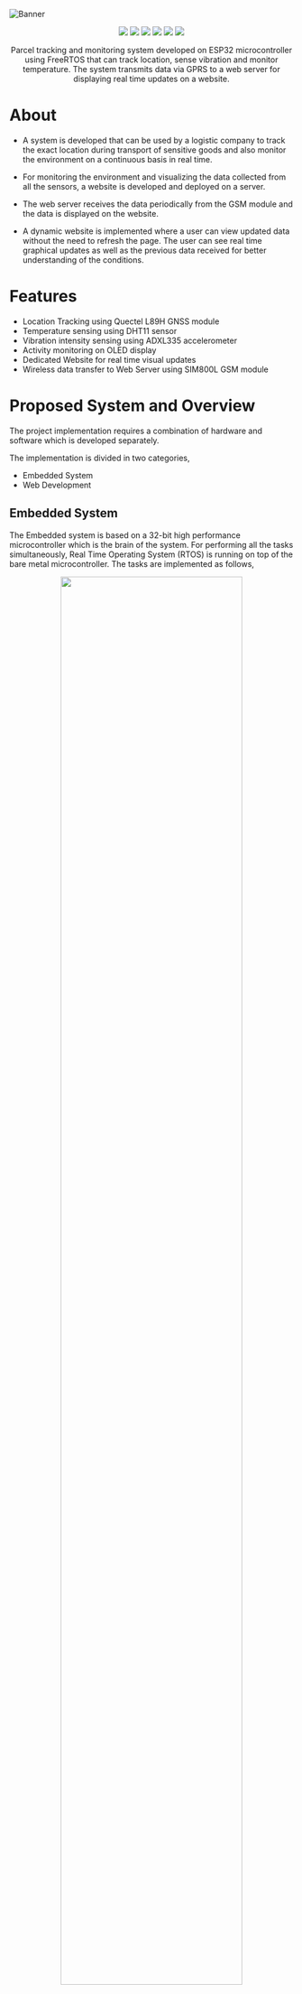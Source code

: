
![Banner](https://github.com/parikshitpagare/parcel-tracking-rtos/assets/80714882/b583883e-9307-42d7-95ae-83d136bc14aa)

<p align="center">
   <img src="https://img.shields.io/badge/ESPRESSIF-ESP32-E7352C?style=for-the-badge&logo=espressif&logoColor=white" >
   <img src="https://img.shields.io/badge/FreeRTOS-4bbb4f?style=for-the-badge">
   <img src="https://img.shields.io/badge/APACHE2-D22128?style=for-the-badge&logo=apache&logoColor=white"">
   <img src="https://img.shields.io/badge/PHP-777BB4?style=for-the-badge&logo=php&logoColor=white"">
   <img src="https://img.shields.io/badge/MYSQL-4479A1?style=for-the-badge&logo=mysql&logoColor=white"">
   <img src="https://img.shields.io/badge/LICENSE-MIT-green?style=for-the-badge" >
</p>

<p align="center">
Parcel tracking and monitoring system developed on ESP32 microcontroller using FreeRTOS that can track location, sense vibration and monitor temperature. The system transmits data via GPRS to a web server for displaying real time updates on a website.
</p>

# About

- A system is developed that can be used by a logistic company to track the exact location during transport of sensitive goods and also monitor the environment on a continuous basis in real time.
  
- For monitoring the environment and visualizing the data collected from all the sensors, a website is developed and deployed on a server. 
  
- The web server receives the data periodically from the GSM module and the data is displayed on the website.

- A dynamic website is implemented where a user can view updated data without the need to refresh the page. The user can see real time graphical updates as well as the previous data received
for better understanding of the conditions.

# Features

- Location Tracking using Quectel L89H GNSS module
- Temperature sensing using DHT11 sensor
- Vibration intensity sensing using ADXL335 accelerometer
- Activity monitoring on OLED display
- Dedicated Website for real time visual updates
- Wireless data transfer to Web Server using SIM800L GSM module

# Proposed System and Overview

The project implementation requires a combination of hardware and software which is developed separately.

The implementation is divided in two categories,

- Embedded System
- Web Development

## Embedded System

The Embedded system is based on a 32-bit high performance microcontroller which is the
brain of the system. For performing all the tasks simultaneously, Real Time Operating System (RTOS)
is running on top of the bare metal microcontroller. The tasks are implemented as follows,

<p align="center">
	<img src="https://github.com/parikshitpagare/parcel-tracking-rtos/assets/80714882/230a8215-18b8-4757-a96c-3a3f6fe07222" width="80%" height="80%">
</p>

- For temperature monitoring a digital temperature sensor is integrated with one of the GPIO pins of the microcontroller.

- For sensing vibration a 3-axis accelerometer is integrated with ADC pins of the microcontroller which can compute the intensity of vibration in X, Y and Z axis.

- To get an exact location, a GNSS module is used which can acquire and track multiple satellite systems like GPS, IRNSS, GLONASS, BeiDou, Galileo and QZSS. The integration with microcontroller is done using UART communication protocol.

- To transmit the data collected from above sensors to a web server, a GSM module is integrated using the UART communication protocol. The data is sent to the web server wirelessly via GPRS.

- To get visual updates, a small OLED display is integrated with the microcontroller using I2C communication protocol.

- A RGB led is also used to indicate the status of the system.


## Web Development

### Web Server Overview

For transferring the data to the web server, HTTP protocol is implemented which is based on the request-response model of communication. All the data is sent from GSM module via a URL to
the web server.

- All the operations for parsing and storing the data is done at back-end which is popularly known as server-side processing.

- The client-side processing involves displaying the data on the website page which is accessible to the user.

  <p align="center">
	<img src="https://github.com/parikshitpagare/parcel-tracking-rtos/assets/80714882/e6aaf996-78f5-4700-8ff2-18d352d89711" width="85%" height="85%">
</p>

# Embedded System Requirements

## Hardware

- ESP32 Microcontroller
- DHT11 Temperature sensor
- ADXL335 Accelerometer
- Quectel L89H GNSS module
- SIM800L V2.0 GSM module
- OLED display
- RGB Led

## Schematic

<p align="center">
	<img src="schematic_parcel_tracking_rtos.png" width="80%" height="80%">
</p>

## Software

To program the microcontroller **Arduino IDE** is used which is compatible with ESP32. 

### How to connect ESP32 with Arduino IDE?

- Download and install the Arduino IDE
- Install the ESP32 Library at `File -> Preference -> Additional Boards Manager URLs:` https://raw.githubusercontent.com/espressif/arduino-esp32/gh-pages/package_esp32_index.json
- Then in the `Tools -> Board Manager` -> search for ESP32 and install

### Libraries 

Certain libraries are required for proper functioning of the microcontroller and interfaced components.

<table>
  <tr>
    <th>Components/Modules</th>
    <th>Library</th>
  </tr>
  <tr>
    <td>DHT 11</td>
    <td>Adafruit Unified Sensor, Adafruit DHT Sensor</td>
  </tr>
  <tr>
    <td>L89H GNSS</td>
    <td>TinyGPSPlus</td>
  </tr>
  <tr>
    <td>OLED Display</td>
    <td>Adafruit SSD1306, Adafruit BusIO, Adafruit GFX </td>
  </tr>
</table>

<br>

<table>
  <tr>
    <th>Protocol</th>
    <th>Library</th>
  </tr>
  <tr>
    <td>UART</td>
    <td>Hardware Serial (Part of Arduino IDE)</td>
  </tr>
  <tr>
    <td>I2C</td>
    <td>Wire (Part of Arduino IDE)</td>
  </tr>
</table>

## Power

- Each sensor/module have different power requirements which need to be considered in the design. Most of the breakout boards used in the project have a voltage regulator which enables use of common voltage of 5V available on the microcontroller development board itself.

- But there is a limitation of current that can be drawn from the microcontroller. To tackle this problem, two **18650 Li-Ion batteries** coupled with a **AP62301 5V 2A buck converter** is implemented.

# Web Development Requirements

## Hardware

For the website to be online and available, it is required to be hosted on a server. There are two options that can be implemented.

- Shared Hosting (GoDaddy, Hostinger, etc.).
- Virtual Private Server (VPS) which is provided as ‘Infrastructure as a Service (IaaS)’ by many vendors (Digital Ocean, Linode, etc.).

The website for this project is deployed on a VPS provided by Digital Ocean.

## Web Application Stack

The VPS is a bare-metal server with an operating system installed on top of it. For deploying the website following packages are installed,

<table>
  <tr>
    <th>Package</th>
    <th>Use</th>
  </tr>
  <tr>
    <td>Ubuntu 22.04 (LTS) x64</td>
    <td>Operating system</td>
  </tr>
  <tr>
    <td>Apache2</td>
    <td>Web server</td>
  </tr>
  <tr>
    <td>PHP</td>
    <td>Server-side scripting engine</td>
  </tr>
  <tr>
    <td>MySQL</td>
    <td>RDBMS to store all the incoming data</td>
  </tr>
  <tr>
    <td>phpMyAdmin</td>
    <td>GUI to handle the administration of MySQL over the web</td>
  </tr>
</table>

This stack is commonly known as the LAMP Stack where,

 - L : Linux
 - A : Apache
 - M : MySQL
 - P : PHP

## Dependencies

For developing the front-end and back-end of the website, few frameworks and API’s are made use of. Instead of installing a package manager to use the frameworks, the CDN’s of these frameworks are included, which are placed in the header tag of the HTML document.

<table>
  <tr>
    <th>Dependencies</th>
    <th>Use</th>
  </tr>
  <tr>
    <td>Bootstrap</td>
    <td>Front-end toolkit for front-end development</td>
  </tr>
  <tr>
    <td>jQuery</td>
    <td>JavaScript Library for simpler Javascript coding</td>
  </tr>
  <tr>
    <td>Chart.js</td>
    <td>JavaScript charting library for creating graphs and charts</td>
  </tr>
  <tr>
    <td>Datatables</td>
    <td>Plug-in for the jQuery Javascript library to build advanced tables</td>
  </tr>
  <tr>
    <td>Leaflet</td>
    <td>JavaScript library for mobile-friendly interactive maps</td>
  </tr>
</table>

# Implementation

## RTOS Implementation

The Real Time Operating System (RTOS) used in this project is called FreeRTOS which is a class of RTOS that is designed to be small enough to run on a microcontroller.

<p align="center">
	<img src="https://github.com/parikshitpagare/parcel-tracking-rtos/assets/80714882/cfe3aa7c-00a0-42d4-9bd6-ae1c280785a0" width="85%" height="85%">
</p>

### Scheduler

- In the application developed for this project, all tasks are given same priorities giving each task equal importance. 

- Some tasks like temperature monitoring and acquiring location are given a
delay of 5000ms as there is no need for them to be executed every 1ms.

Creating a task delay in FreeRTOS using the API `vTaskDelay()`,

`vTaskDelay(5000 / portTICK_PERIOD_MS);`

### Tasks

Tasks are small pieces of code that run independently based on the scheduling algorithm implemented in the RTOS. In FreeRTOS a task is created using the API `xTaskCreatePinnedToCore()`

### Queues and Data Passing

A queue in RTOS is a kernel object that is capable of passing information between tasks without incurring overwrites from other tasks or entering into a race condition. 

<p align="center">
	<img src="https://github.com/parikshitpagare/parcel-tracking-rtos/assets/80714882/f8d0b57e-77bc-4612-9df0-1ac16fb687c8" width="85%" height="85%">
</p>

A queue has following API’s in FreeRTOS which are implemented in the application,

- `xQueueCreate()` : Create a queue.
- `xQueueSend()` : Send data through the queue.
- `xQueueRecieve()` : Receive data from the queue.

## Server Implementation

The website for this project is deployed on a Virtual Private Server(VPS) provided by the vendor Digital Ocean.

After signing up for a VPS, Digital ocean provides a virtual machine with an IP address which is used to deploy the website and make it accessible to everyone. Digital Ocean calls one of these machines as **‘droplet’**.

The VPS used for the project has following specification,

- Operating System : Ubuntu 22.04 (LTS) x64
- CPU Cores : 1
- RAM : 1GB
- Disk Space : 25 GB

### Installing the LAMP Stack on the Server using Terminal

Detailed step by step instructions are provided by Digital Ocean

- Installing LAMP on Ubuntu 22.04 - [Digital Ocean]( https://www.digitalocean.com/community/tutorials/how-to-install-linux-apache-mysql-php-lamp-stack-on-ubuntu-22-04)

- Installing phpMyAdmin on Ubuntu 22.04 - [Digital Ocean](https://www.digitalocean.com/community/tutorials/how-to-install-and-secure-phpmyadmin-on-ubuntu-22-04)

### Working of LAMP Stack on server

<p align="center">
	<img src="https://github.com/parikshitpagare/smart-home-automation-rtos/assets/80714882/cd99a79f-b177-4c20-a9b1-0cae6c507a74" width="85%" height="85%">
</p>

## Implementation of MySQL using PHP and phpMyAdmin

When a successful request is made to the web server by the GSM module, the incoming data is stored in the MySQL database. 

To interact with the database an extension of the MySQL API called **MySQLi (MySQL Improved)** is used in the code, which is part of the PHP package.

### Database Structure

- Using the phpMyAdmin interface, a new database is created named ‘tracking-system’. 
- Inside the database, 3 tables are created each for location, temperature and vibration named **‘tbl_gps’**,**‘tbl_temp’**, **‘tbl_vib’** respectively.

The structure can been seen as follows,

<p align="center">
	<img src="https://github.com/parikshitpagare/smart-home-automation-rtos/assets/80714882/4fb9dfe5-fb91-4443-bb17-0186dba6c30f" width="85%" height="85%">
</p>

### Connecting to MySQL Database

While installing the MySQL package, a password is set in the terminal to secure the database.

So now, for connecting to the database we need to enter the `servername`, `username`, `password` and `database` name.

The connection to the database is made using the API `mysqli_connect()` which accepts the above 4 parameters,

```php
<?php
$servername = "localhost";
$username = "root";
$password = "***********";
$database = "tracking-system";

/* Connecting to the database */
$conn = mysqli_connect($servername, $username, $password, $database);
?>
```

##  Implementation of Dynamic Website on Client-Side

The data is updated dynamically in the database using PHP and MySQL. All the back-end process is done on the server which is called server-side processing.

The issue with the front-end is that all the updated data cannot be viewed by the user on the website without continuously reloading the entire page which is not a user-friendly approach. 

To tackle this issue, two ways are implemented on the client side using JavaScript which can update all the data on the website without any need for refreshing the page.

- AJAX
- Fetch API

# Working 

## Location Tracking

### Integration of Quectel L89H GNSS Module

The Quectel L89H Global Navigation Satellite System (GNSS) module makes use of Universal Asynchronous Receiver-Transmitter (UART) communication protocol.

